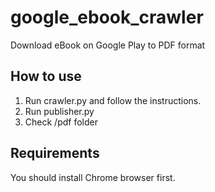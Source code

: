 # google_ebook_crawler
Download eBook on Google Play to PDF format

## How to use
1. Run crawler.py and follow the instructions.
2. Run publisher.py
3. Check /pdf folder

## Requirements
You should install Chrome browser first.

